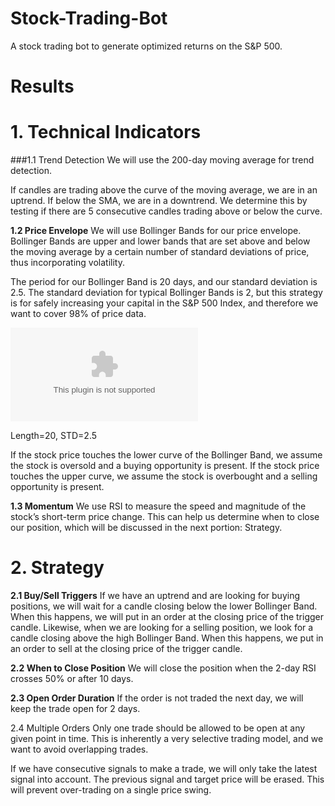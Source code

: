 # Stock-Trading-Bot
A stock trading bot to generate optimized returns on the S&amp;P 500.

# Results

# 1. Technical Indicators
###1.1 Trend Detection
We will use the 200-day moving average for trend detection. 

If candles are trading above the curve of the moving average, we are in an uptrend. If below the SMA, we are in a downtrend. We determine this by testing if there are 5 consecutive candles trading above or below the curve.

**1.2 Price Envelope**
We will use Bollinger Bands for our price envelope. Bollinger Bands are upper and lower bands that are set above and below the moving average by a certain number of standard deviations of price, thus incorporating volatility.

The period for our Bollinger Band is 20 days, and our standard deviation is 2.5. The standard deviation for typical Bollinger Bands is 2, but this strategy is for safely increasing your capital in the S&P 500 Index, and therefore we want to cover 98% of price data.

![bellcurve](google.com)

Length=20, STD=2.5

If the stock price touches the lower curve of the Bollinger Band, we assume the stock is oversold and a buying opportunity is present. If the stock price touches the upper curve, we assume the stock is overbought and a selling opportunity is present.

**1.3 Momentum**
We use RSI to measure the speed and magnitude of the stock’s short-term price change. This can help us determine when to close our position, which will be discussed in the next portion: Strategy.

# 2. Strategy
**2.1 Buy/Sell Triggers**
If we have an uptrend and are looking for buying positions, we will wait for a candle closing below the lower Bollinger Band. When this happens, we will put in an order at the closing price of the trigger candle. Likewise, when we are looking for a selling position, we look for a candle closing above the high Bollinger Band. When this happens, we put in an order to sell at the closing price of the trigger candle.

**2.2 When to Close Position**
We will close the position when the 2-day RSI crosses 50% or after 10 days.

**2.3 Open Order Duration**
If the order is not traded the next day, we will keep the trade open for 2 days.

2.4 Multiple Orders
Only one trade should be allowed to be open at any given point in time. This is inherently a very selective trading model, and we want to avoid overlapping trades.

If we have consecutive signals to make a trade, we will only take the latest signal into account. The previous signal and target price will be erased. This will prevent over-trading on a single price swing.
